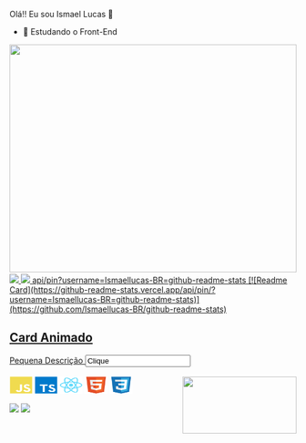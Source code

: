 Olá!! Eu sou Ismael Lucas 🖖


- 🌱 Estudando o Front-End
<div><img height="400px" width="100%" src="https://i.pinimg.com/originals/60/df/77/60df77c5e60f20045cedef89c57010c5.gif"/> </div>
 <div>
  <a href="https://github.com/Ismaellucas-BR">
  <img height="160em" src="https://github-readme-stats.vercel.app/api?username=Ismaellucas-BR&show_icons=true&theme=transparent"/>
  <img height="160em" src="https://github-readme-stats.vercel.app/api/top-langs/?username=Ismaellucas-BR&show_icons=true&theme=transparent"/>
   api/pin?username=Ismaellucas-BR=github-readme-stats
      [![Readme Card](https://github-readme-stats.vercel.app/api/pin/?username=Ismaellucas-BR=github-readme-stats)](https://github.com/Ismaellucas-BR/github-readme-stats)
</div>
 <div>
  <div>
   <h2>Card Animado</h2>
   <span> Pequena Descrição  </span>
   <a ><input type="buttom" value="Clique"></a>
  </div>
 
 
 </div>

  <div style="display: inline_block"><br>
  <img align="center" alt="is-Js" height="30" width="40" src="https://raw.githubusercontent.com/devicons/devicon/master/icons/javascript/javascript-plain.svg">
  <img align="center" alt="is-Ts" height="30" width="40" src="https://raw.githubusercontent.com/devicons/devicon/master/icons/typescript/typescript-plain.svg">
  <img align="center" alt="is-React" height="30" width="40" src="https://raw.githubusercontent.com/devicons/devicon/master/icons/react/react-original.svg">
  <img align="center" alt="is-HTML" height="30" width="40" src="https://raw.githubusercontent.com/devicons/devicon/master/icons/html5/html5-original.svg">
  <img align="center" alt="is-CSS" height="30" width="40" src="https://raw.githubusercontent.com/devicons/devicon/master/icons/css3/css3-original.svg">
  <img align="right" src="https://media.giphy.com/media/T7Qx28nEdo9NK/giphy.gif?cid=ecf05e471mi69q5c3uevqor96i3wp7z2m1tr8010zl71q07r&rid=giphy.gif&ct=g" width="200" height="100" />
</div>
  
  
  
  <br> 
<div>
  <a href="https://www.instagram.com/ismael_lucas36/" target="_blank"><img src="https://img.shields.io/badge/-Instagram-%23E4405F?style=for-the-badge&logo=instagram&logoColor=white" target="_blank"></a>
<a href="https://www.linkedin.com/in/ismael-lucas-72bb04196/" target="_blank"><img src="https://img.shields.io/badge/-LinkedIn-%230077B5?style=for-the-badge&logo=linkedin&logoColor=white" target="_blank"></a> 
 

  

 </div>
 
